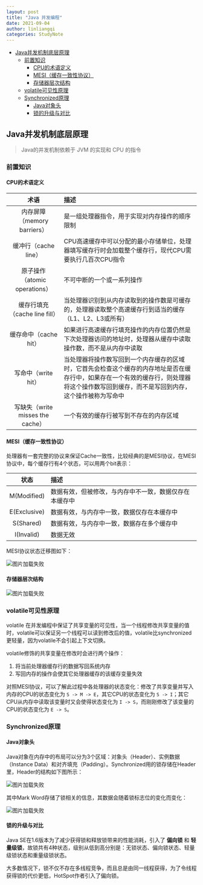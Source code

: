 ```yaml
---
layout: post
title: "Java 并发编程"
date: 2021-09-04
author: linliangqi
categories: StudyNote
---
```


- [Java并发机制底层原理](#java并发机制底层原理)
  - [前置知识](#前置知识)
    - [CPU的术语定义](#cpu的术语定义)
    - [MESI（缓存一致性协议）](#mesi缓存一致性协议)
    - [存储器层次结构](#存储器层次结构)
  - [volatile可见性原理](#volatile可见性原理)
  - [Synchronized原理](#synchronized原理)
    - [Java对象头](#java对象头)
    - [锁的升级与对比](#锁的升级与对比)


## Java并发机制底层原理

> Java的并发机制依赖于 JVM 的实现和 CPU 的指令

### 前置知识

#### CPU的术语定义

术语|描述
:-:|:-
内存屏障（memory barriers）|是一组处理器指令，用于实现对内存操作的顺序限制
缓冲行（cache line）|CPU高速缓存中可以分配的最小存储单位，处理器填写缓存行时会加载整个缓存行，现代CPU需要执行几百次CPU指令
原子操作（atomic operations）|不可中断的一个或一系列操作
缓存行填充（cache line fill）| 当处理器识别到从内存读取到的操作数是可缓存的，处理器读取整个高速缓存行到适当的缓存（L1、L2、L3或所有）
缓存命中（cache hit）|如果进行高速缓存行填充操作的内存位置仍然是下次处理器访问的地址时，处理器从缓存中读取操作数，而不是从内存中读取
写命中（write hit）|当处理器将操作数写回到一个内存缓存的区域时，它首先会检查这个缓存的内存地址是否在缓存行中，如果存在一个有效的缓存行，则处理器将这个操作数写回到缓存，而不是写回到内存，这个操作被称为写命中
写缺失（write misses the cache）|一个有效的缓存行被写到不存在的内存区域

#### MESI（缓存一致性协议）
处理器有一套完整的协议来保证Cache一致性，比较经典的是MESI协议，在MESI协议中，每个缓存行有4个状态，可以用两个bit表示：

状态|描述
:-:|:-
M(Modified)|数据有效，但被修改，与内存中不一致，数据仅存在本缓存中
E(Exclusive)|数据有效，与内存中一致，数据仅存在本缓存中
S(Shared)|数据有效，与内存中一致，数据存在多个缓存中
I(Invalid)|数据无效

MESI协议状态迁移图如下：

![图片加载失败](https://maxwell-blog.cn/image/mesi.jpg)

#### 存储器层次结构

![图片加载失败](https://maxwell-blog.cn/image/cache-level.jpg)


### volatile可见性原理
volatile 在并发编程中保证了共享变量的可见性，当一个线程修改共享变量的值时，volatile可以保证另一个线程可以读到修改后的值，volatile比synchronized更轻量，因为volatile不会引起上下文切换。

volatile修饰的共享变量在修改时会进行两个操作：
1. 将当前处理器缓存行的数据写回系统内存
2. 写回内存的操作会使其它处理器缓存的该缓存变量失效
   
对照MESI协议，可以了解此过程中各处理器的状态变化：修改了共享变量并写入内存的CPU的状态变化为 `S -> M -> E`，其它CPU的状态变化为 `S -> I`；其它CPU从内存中读取该变量时又会使得状态变化为 `I -> S`，而刚刚修改了该变量的CPU的状态变化为 `E -> S`。

### Synchronized原理

#### Java对象头
Java对象在内存中的布局可以分为3个区域：对象头（Header）、实例数据（Instance Data）和对齐填充（Padding）。Synchronized用的锁存储在Header里，Header的结构如下图所示：

![图片加载失败](https://maxwell-blog.cn/image/JavaHeader.png)

其中Mark Word存储了锁相关的信息，其数据会随着锁标志位的变化而变化：

![图片加载失败](https://maxwell-blog.cn/image/MarkWord.png)

#### 锁的升级与对比

Java SE在1.6版本为了减少获得锁和释放锁带来的性能消耗，引入了 **偏向锁** 和 **轻量级锁**，故锁共有4种状态，级别从低到高分别是：无锁状态、偏向锁状态、轻量级锁状态和重量级锁状态。

大多数情况下，锁不仅不存在多线程竞争，而且总是由同一线程获得，为了令线程获得锁的代价更低，HotSpot作者引入了偏向锁。



